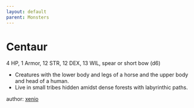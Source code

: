 ```yaml
---
layout: default
parent: Monsters 
--- 
```

# Centaur
4 HP, 1 Armor, 12 STR, 12 DEX, 13 WIL, spear or short bow (d6)  
- Creatures with the lower body and legs of a horse and the upper body and head of a human.  
- Live in small tribes hidden amidst dense forests with labyrinthic paths.  

author: [xenio](https://xenioinabottle.blogspot.com) 
